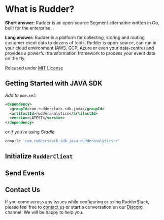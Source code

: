 # What is Rudder?

**Short answer:**
Rudder is an open-source Segment alternative written in Go, built for the enterprise. .

**Long answer:**
Rudder is a platform for collecting, storing and routing customer event data to dozens of tools. Rudder is open-source, can run in your cloud environment (AWS, GCP, Azure or even your data-centre) and provides a powerful transformation framework to process your event data on the fly.

Released under [MIT License](https://opensource.org/licenses/MIT)

## Getting Started with JAVA SDK

*Add to `pom.xml`:*

```xml
<dependency>
  <groupId>com.rudderstack.sdk.java</groupId>
  <artifactId>rudderanalytics</artifactId>
  <version>LATEST</version>
</dependency>
```

*or if you're using Gradle:*

```bash
compile 'com.rudderstack.sdk.java:rudderanalytics:+'
```

## Initialize ```RudderClient```


## Send Events


## Contact Us
If you come across any issues while configuring or using RudderStack, please feel free to [contact us](https://rudderstack.com/contact/) or start a conversation on our [Discord](https://discordapp.com/invite/xNEdEGw) channel. We will be happy to help you.
